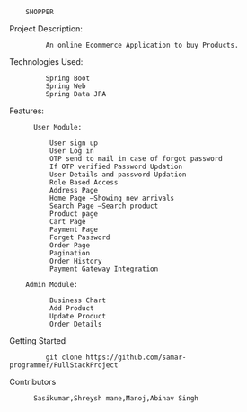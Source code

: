         SHOPPER

Project Description:
        
             An online Ecommerce Application to buy Products.
             
Technologies Used:

             Spring Boot
             Spring Web
             Spring Data JPA
      
 Features:

          User Module:

              User sign up
              User Log in
              OTP send to mail in case of forgot password
              If OTP verified Password Updation
              User Details and password Updation
              Role Based Access
              Address Page
              Home Page –Showing new arrivals
              Search Page –Search product
              Product page
              Cart Page
              Payment Page
              Forget Password 
              Order Page
              Pagination
              Order History
              Payment Gateway Integration

        Admin Module:

              Business Chart
              Add Product
              Update Product
              Order Details
              
              
  Getting Started

             git clone https://github.com/samar-programmer/FullStackProject


  Contributors

          Sasikumar,Shreysh mane,Manoj,Abinav Singh
